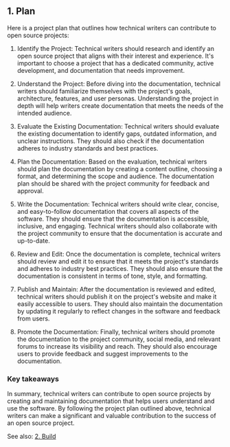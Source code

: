 ## 1. Plan

Here is a project plan that outlines how technical writers can contribute to open source projects:

1. Identify the Project: Technical writers should research and identify an open source project that aligns with their interest and experience. It's important to choose a project that has a dedicated community, active development, and documentation that needs improvement.

2. Understand the Project: Before diving into the documentation, technical writers should familiarize themselves with the project's goals, architecture, features, and user personas. Understanding the project in depth will help writers create documentation that meets the needs of the intended audience.

3. Evaluate the Existing Documentation: Technical writers should evaluate the existing documentation to identify gaps, outdated information, and unclear instructions. They should also check if the documentation adheres to industry standards and best practices.

4. Plan the Documentation: Based on the evaluation, technical writers should plan the documentation by creating a content outline, choosing a format, and determining the scope and audience. The documentation plan should be shared with the project community for feedback and approval.

5. Write the Documentation: Technical writers should write clear, concise, and easy-to-follow documentation that covers all aspects of the software. They should ensure that the documentation is accessible, inclusive, and engaging. Technical writers should also collaborate with the project community to ensure that the documentation is accurate and up-to-date.

6. Review and Edit: Once the documentation is complete, technical writers should review and edit it to ensure that it meets the project's standards and adheres to industry best practices. They should also ensure that the documentation is consistent in terms of tone, style, and formatting.

7. Publish and Maintain: After the documentation is reviewed and edited, technical writers should publish it on the project's website and make it easily accessible to users. They should also maintain the documentation by updating it regularly to reflect changes in the software and feedback from users.

8. Promote the Documentation: Finally, technical writers should promote the documentation to the project community, social media, and relevant forums to increase its visibility and reach. They should also encourage users to provide feedback and suggest improvements to the documentation.

### Key takeaways

In summary, technical writers can contribute to open source projects by creating and maintaining documentation that helps users understand and use the software. By following the project plan outlined above, technical writers can make a significant and valuable contribution to the success of an open source project.

See also: [2. Build](build.md)
